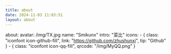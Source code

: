```yaml
---
title: about
date: 2024-11-03 11:03:51
layout: about
---
```

about:
  avatar: /img/TX.jpg
  name: "Smikunx"
  intro: "菜比"
  icons:
    - { class: "iconfont icon-github-fill", link: "https://github.com/zhushunxi", tip: "Github" }
    - { class: "iconfont icon-qq-fill", qrcode: "/img/MyQQ.png" }

